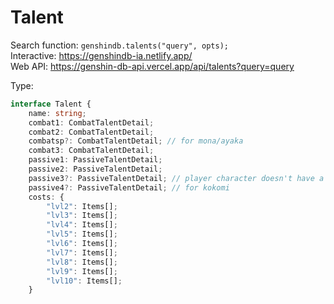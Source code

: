 # Talent

Search function: `genshindb.talents("query", opts);`  
Interactive: https://genshindb-ia.netlify.app/  
Web API: https://genshin-db-api.vercel.app/api/talents?query=query

Type:
```ts
interface Talent {
	name: string;
	combat1: CombatTalentDetail;
	combat2: CombatTalentDetail;
	combatsp?: CombatTalentDetail; // for mona/ayaka
	combat3: CombatTalentDetail;
	passive1: PassiveTalentDetail;
	passive2: PassiveTalentDetail;
	passive3?: PassiveTalentDetail; // player character doesn't have a third talent
	passive4?: PassiveTalentDetail; // for kokomi
	costs: {
		"lvl2": Items[];
		"lvl3": Items[];
		"lvl4": Items[];
		"lvl5": Items[];
		"lvl6": Items[];
		"lvl7": Items[];
		"lvl8": Items[];
		"lvl9": Items[];
		"lvl10": Items[];
	}```
